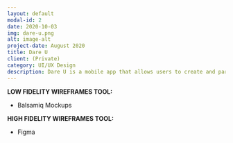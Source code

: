 ```yaml
---
layout: default
modal-id: 2
date: 2020-10-03
img: dare-u.png
alt: image-alt
project-date: August 2020
title: Dare U
client: (Private)
category: UI/UX Design
description: Dare U is a mobile app that allows users to create and participate in challenges all over the world.
---
```


**LOW FIDELITY WIREFRAMES TOOL:**
- Balsamiq Mockups

**HIGH FIDELITY WIREFRAMES TOOL:**
- Figma

